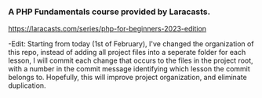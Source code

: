 ### A PHP Fundamentals course provided by Laracasts.
https://laracasts.com/series/php-for-beginners-2023-edition

-Edit: Starting from today (1st of February), I've changed the organization of this repo, instead of adding all project files into a seperate folder for each lesson, I will commit each change that occurs to the files in the project root, with a number in the commit message identifying which lesson the commit belongs to. Hopefully, this will improve project organization, and eliminate duplication. 